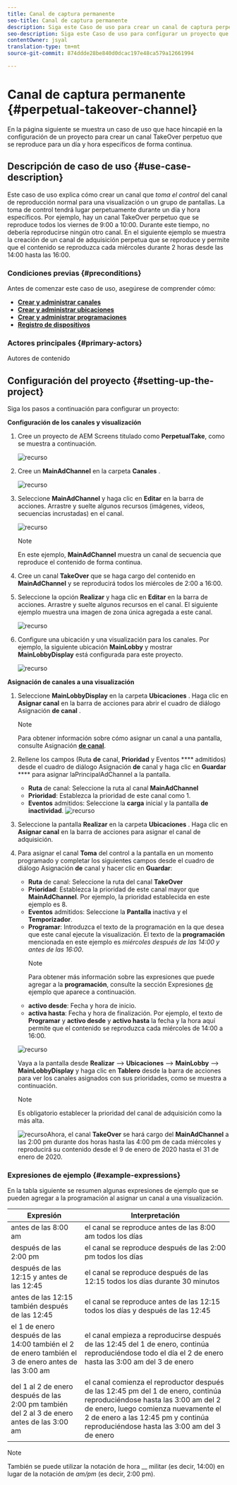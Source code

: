 ```yaml
---
title: Canal de captura permanente
seo-title: Canal de captura permanente
description: Siga este Caso de uso para crear un canal de captura perpetua.
seo-description: Siga este Caso de uso para configurar un proyecto que cree un canal de toma permanente que se reproduzca durante un día y hora específicos de forma continua.
contentOwner: jsyal
translation-type: tm+mt
source-git-commit: 874ddde28be840d0dcac197e48ca579a12661994

---
```



# Canal de captura permanente {#perpetual-takeover-channel}

En la página siguiente se muestra un caso de uso que hace hincapié en la configuración de un proyecto para crear un canal TakeOver perpetuo que se reproduce para un día y hora específicos de forma continua.

## Descripción de caso de uso {#use-case-description}

Este caso de uso explica cómo crear un canal que *toma el control* del canal de reproducción normal para una visualización o un grupo de pantallas. La toma de control tendrá lugar perpetuamente durante un día y hora específicos.
Por ejemplo, hay un canal TakeOver perpetuo que se reproduce todos los viernes de 9:00 a 10:00. Durante este tiempo, no debería reproducirse ningún otro canal. En el siguiente ejemplo se muestra la creación de un canal de adquisición perpetua que se reproduce y permite que el contenido se reproduzca cada miércoles durante 2 horas desde las 14:00 hasta las 16:00.

### Condiciones previas {#preconditions}

Antes de comenzar este caso de uso, asegúrese de comprender cómo:

* **[Crear y administrar canales](managing-channels.md)**
* **[Crear y administrar ubicaciones](managing-locations.md)**
* **[Crear y administrar programaciones](managing-schedules.md)**
* **[Registro de dispositivos](device-registration.md)**

### Actores principales {#primary-actors}

Autores de contenido

## Configuración del proyecto {#setting-up-the-project}

Siga los pasos a continuación para configurar un proyecto:

**Configuración de los canales y visualización**

1. Cree un proyecto de AEM Screens titulado como **PerpetualTake**, como se muestra a continuación.

   ![recurso](assets/p_usecase1.png)

1. Cree un **MainAdChannel** en la carpeta **Canales** .

   ![recurso](assets/p_usecase2.png)

1. Seleccione **MainAdChannel** y haga clic en **Editar** en la barra de acciones. Arrastre y suelte algunos recursos (imágenes, vídeos, secuencias incrustadas) en el canal.

   ![recurso](assets/p_usecase3.png)


   >[!NOTE]
   >En este ejemplo, **MainAdChannel** muestra un canal de secuencia que reproduce el contenido de forma continua.

1. Cree un canal **TakeOver** que se haga cargo del contenido en **MainAdChannel** y se reproducirá todos los miércoles de 2:00 a 16:00.

1. Seleccione la opción **Realizar** y haga clic en **Editar** en la barra de acciones. Arrastre y suelte algunos recursos en el canal. El siguiente ejemplo muestra una imagen de zona única agregada a este canal.

   ![recurso](assets/p_usecase4.png)

1. Configure una ubicación y una visualización para los canales. Por ejemplo, la siguiente ubicación **MainLobby** y mostrar **MainLobbyDisplay** está configurada para este proyecto.

   ![recurso](assets/p_usecase5.png)

**Asignación de canales a una visualización**

1. Seleccione **MainLobbyDisplay** en la carpeta **Ubicaciones** . Haga clic en **Asignar canal** en la barra de acciones para abrir el cuadro de diálogo Asignación **de canal** .

   >[!NOTE]
   >Para obtener información sobre cómo asignar un canal a una pantalla, consulte Asignación **[de canal](channel-assignment.md)**.

1. Rellene los campos (Ruta **de** canal, **Prioridad** y Eventos **** admitidos) desde el cuadro de diálogo Asignación **de** canal y haga clic en **Guardar** **** para asignar laPrincipalAdChannel a la pantalla.

   * **Ruta** de canal: Seleccione la ruta al canal **MainAdChannel**
   * **Prioridad**: Establezca la prioridad de este canal como 1.
   * **Eventos** admitidos: Seleccione la **carga** inicial y la pantalla **de inactividad**.
   ![recurso](assets/p_usecase6.png)

1. Seleccione la pantalla **Realizar** en la carpeta **Ubicaciones** . Haga clic en **Asignar canal** en la barra de acciones para asignar el canal de adquisición.

1. Para asignar el canal **Toma** del control a la pantalla en un momento programado y completar los siguientes campos desde el cuadro de diálogo Asignación **de** canal y hacer clic en **Guardar**:

   * **Ruta** de canal: Seleccione la ruta del canal **TakeOver**
   * **Prioridad**: Establezca la prioridad de este canal mayor que **MainAdChannel**. Por ejemplo, la prioridad establecida en este ejemplo es 8.
   * **Eventos** admitidos: Seleccione la **Pantalla** inactiva y el **Temporizador**.
   * **Programar**: Introduzca el texto de la programación en la que desea que este canal ejecute la visualización. El texto de la **programación** mencionada en este ejemplo es *miércoles después de las 14:00 y antes de las 16:00*.
      >[!NOTE]
      >Para obtener más información sobre las expresiones que puede agregar a la **programación**, consulte la sección Expresiones [de](#example-expressions) ejemplo que aparece a continuación.
   * **activo desde**: Fecha y hora de inicio.
   * **activa hasta**: Fecha y hora de finalización.
   Por ejemplo, el texto de **Programar** y **activo desde** y **activo hasta** la fecha y la hora aquí permite que el contenido se reproduzca cada miércoles de 14:00 a 16:00.


   ![recurso](assets/p_usecase7.png)

   Vaya a la pantalla desde **Realizar** —> **Ubicaciones** —> **MainLobby** —> **MainLobbyDisplay** y haga clic en **Tablero** desde la barra de acciones para ver los canales asignados con sus prioridades, como se muestra a continuación.

   >[!NOTE]
   >Es obligatorio establecer la prioridad del canal de adquisición como la más alta.

   ![recurso](assets/p_usecase8.png)Ahora, el canal **TakeOver** se hará cargo del **MainAdChannel** a las 2:00 pm durante dos horas hasta las 4:00 pm de cada miércoles y reproducirá su contenido desde el 9 de enero de 2020 hasta el 31 de enero de 2020.

### Expresiones de ejemplo {#example-expressions}

En la tabla siguiente se resumen algunas expresiones de ejemplo que se pueden agregar a la programación al asignar un canal a una visualización.

| **Expresión** | **Interpretación** |
|---|---|
| antes de las 8:00 am | el canal se reproduce antes de las 8:00 am todos los días |
| después de las 2:00 pm | el canal se reproduce después de las 2:00 pm todos los días |
| después de las 12:15 y antes de las 12:45 | el canal se reproduce después de las 12:15 todos los días durante 30 minutos |
| antes de las 12:15 también después de las 12:45 | el canal se reproduce antes de las 12:15 todos los días y después de las 12:45 |
| el 1 de enero después de las 14:00 también el 2 de enero también el 3 de enero antes de las 3:00 am | el canal empieza a reproducirse después de las 12:45 del 1 de enero, continúa reproduciéndose todo el día el 2 de enero hasta las 3:00 am del 3 de enero |
| del 1 al 2 de enero después de las 2:00 pm también del 2 al 3 de enero antes de las 3:00 am | el canal comienza el reproductor después de las 12:45 pm del 1 de enero, continúa reproduciéndose hasta las 3:00 am del 2 de enero, luego comienza nuevamente el 2 de enero a las 12:45 pm y continúa reproduciéndose hasta las 3:00 am del 3 de enero |

>[!NOTE]
>También se puede utilizar la notación de hora __ militar (es decir, 14:00) en lugar de la notación de *am/pm* (es decir, 2:00 pm).

